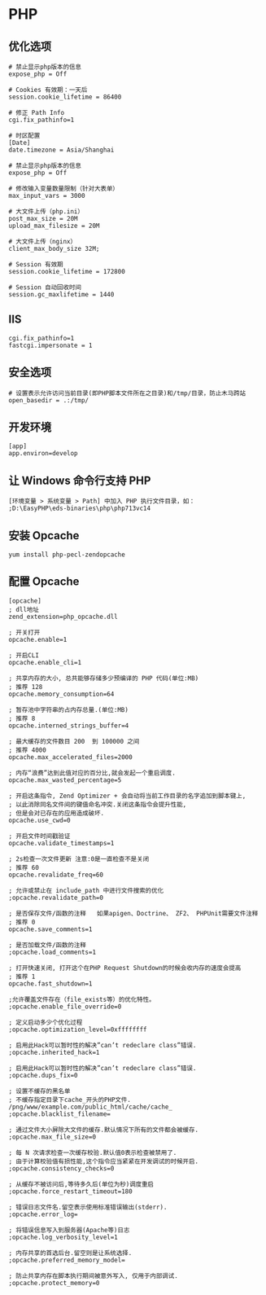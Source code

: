 # PHP

## 优化选项

	# 禁止显示php版本的信息
	expose_php = Off
	
	# Cookies 有效期：一天后
	session.cookie_lifetime = 86400
	
	# 修正 Path Info
	cgi.fix_pathinfo=1
	
	# 时区配置
	[Date]
	date.timezone = Asia/Shanghai

	# 禁止显示php版本的信息
	expose_php = Off

	# 修改输入变量数量限制（针对大表单）
	max_input_vars = 3000

	# 大文件上传（php.ini）
	post_max_size = 20M
	upload_max_filesize = 20M

	# 大文件上传（nginx）
	client_max_body_size 32M;

	# Session 有效期
	session.cookie_lifetime = 172800

	# Session 自动回收时间
	session.gc_maxlifetime = 1440

## IIS
	cgi.fix_pathinfo=1
	fastcgi.impersonate = 1

## 安全选项

	# 设置表示允许访问当前目录(即PHP脚本文件所在之目录)和/tmp/目录，防止木马跨站
	open_basedir = .:/tmp/

## 开发环境

	[app]
	app.environ=develop

## 让 Windows 命令行支持 PHP

	[环境变量 > 系统变量 > Path] 中加入 PHP 执行文件目录，如：
	;D:\EasyPHP\eds-binaries\php\php713vc14

## 安装 Opcache

	yum install php-pecl-zendopcache

## 配置 Opcache

	[opcache]
	; dll地址
	zend_extension=php_opcache.dll

	; 开关打开
	opcache.enable=1

	; 开启CLI
	opcache.enable_cli=1

	; 共享内存的大小, 总共能够存储多少预编译的 PHP 代码(单位:MB)
	; 推荐 128
	opcache.memory_consumption=64
	 
	; 暂存池中字符串的占内存总量.(单位:MB)
	; 推荐 8
	opcache.interned_strings_buffer=4	 
	 
	; 最大缓存的文件数目 200  到 100000 之间
	; 推荐 4000
	opcache.max_accelerated_files=2000
	 
	; 内存“浪费”达到此值对应的百分比,就会发起一个重启调度.
	opcache.max_wasted_percentage=5
	 
	; 开启这条指令, Zend Optimizer + 会自动将当前工作目录的名字追加到脚本键上,
	; 以此消除同名文件间的键值命名冲突.关闭这条指令会提升性能,
	; 但是会对已存在的应用造成破坏.
	opcache.use_cwd=0	 
	 
	; 开启文件时间戳验证 
	opcache.validate_timestamps=1	 
	 
	; 2s检查一次文件更新 注意:0是一直检查不是关闭
	; 推荐 60
	opcache.revalidate_freq=60
	 
	; 允许或禁止在 include_path 中进行文件搜索的优化
	;opcache.revalidate_path=0	 
	 
	; 是否保存文件/函数的注释   如果apigen、Doctrine、 ZF2、 PHPUnit需要文件注释
	; 推荐 0
	opcache.save_comments=1
	 
	; 是否加载文件/函数的注释
	;opcache.load_comments=1	 
	 
	; 打开快速关闭, 打开这个在PHP Request Shutdown的时候会收内存的速度会提高
	; 推荐 1
	opcache.fast_shutdown=1
	 
	;允许覆盖文件存在（file_exists等）的优化特性。
	;opcache.enable_file_override=0	 
	 
	; 定义启动多少个优化过程
	;opcache.optimization_level=0xffffffff	 
	 
	; 启用此Hack可以暂时性的解决”can’t redeclare class”错误.
	;opcache.inherited_hack=1
	 
	; 启用此Hack可以暂时性的解决”can’t redeclare class”错误.
	;opcache.dups_fix=0
	 
	; 设置不缓存的黑名单
	; 不缓存指定目录下cache_开头的PHP文件. /png/www/example.com/public_html/cache/cache_ 
	;opcache.blacklist_filename=	 
	 
	; 通过文件大小屏除大文件的缓存.默认情况下所有的文件都会被缓存.
	;opcache.max_file_size=0
	 
	; 每 N 次请求检查一次缓存校验.默认值0表示检查被禁用了.
	; 由于计算校验值有损性能,这个指令应当紧紧在开发调试的时候开启.
	;opcache.consistency_checks=0
	 
	; 从缓存不被访问后,等待多久后(单位为秒)调度重启
	;opcache.force_restart_timeout=180
	 
	; 错误日志文件名.留空表示使用标准错误输出(stderr).
	;opcache.error_log=	 
	 
	; 将错误信息写入到服务器(Apache等)日志
	;opcache.log_verbosity_level=1
	 
	; 内存共享的首选后台.留空则是让系统选择.
	;opcache.preferred_memory_model=
	 
	; 防止共享内存在脚本执行期间被意外写入, 仅用于内部调试.
	;opcache.protect_memory=0
